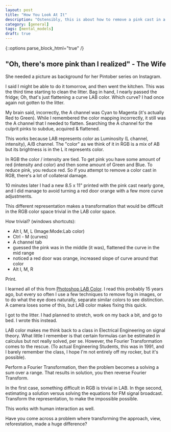 ```yaml
---
layout: post
title: "How You Look At It"
description: "Ostensibly, this is about how to remove a pink cast in a picture."
category: [general]
tags: [mental_models]
draft: true
---
```


{::options parse_block_html="true" /}
## "Oh, there's more pink than I realized" - The Wife

She needed a picture as background for her Pintober series on Instagram.

I said I might be able to do it tomorrow, and then went the kitchen. This was the third
time starting to clean the litter. Bag in hand, I nearly passed the fridge;
Oh, that's just flattening a curve LAB color. Which curve? I had once again not
gotten to the litter.

My brain said, incorrectly, the A channel was Cyan to Magenta (it's actually Red to Green). 
While I remembered the color mapping incorrectly, it still was the A channel that I needed
to flatten. Searching the A channel for the culprit pinks to subdue, acquired & flattened.

This works because LAB represents color as Luminosity (L channel, intensity), A/B channel. 
The "color" as we think of it in RGB is a mix of AB but its brightness is in the L 
it represents color. 

In RGB the color / intensity are tied. To get pink you have some amount of red 
(intensity and color) and then some amount of Green and Blue. To reduce pink, you
reduce red. So if you attempt to remove a color cast in RGB, there's a lot of 
collateral damage.

10 minutes later I had a new 8.5 x 11" printed with the pink cast nearly gone, and I did
manage to avoid turning a red door orange with a few more curve adjustments.

This different representation makes a transformation that would be difficult in the 
RGB color space trivial in the LAB color space. 

How trivial? (windows shortcuts):
* Alt I, M, L (Image:Mode:Lab color)
* Ctrl - M (curves)
* A channel tab
* guessed the pink was in the middle (it was), flattened the curve in the mid range
* noticed a red door was orange, increased slope of curve around that color
* Alt I, M, R

Print.

I learned all of this from [Photoshop LAB Color](https://www.amazon.com/Photoshop-LAB-Color-Adventures-Colorspace/dp/0321356780).
I read this probably 15 years ago, but every so often I use a few techniques to remove
fog in images, or to do what the eye does naturally, separate similar colors to see
distinction. A camera loses some of this, but LAB color makes fixing this quick.

I got to the litter. I had planned to stretch, work on my back a bit, and go to bed.
I wrote this instead.

LAB color makes me think back to a class in Electrical Engineering on signal theory.
What little I remember is that certain formulas can be estimated in calculus but
not really solved, per se. However, the Fourier Transformation comes to the rescue.
(To actual Engineering Students, this was in 1991, and I barely remember the class,
I hope I'm not entirely off my rocker, but it's possible).

Perform a Fourier Transformation, then the problem becomes a solving a sum over a range.
That results in solution, you then reverse Fourier Transform.

In the first case, something difficult in RGB is trivial in LAB. In thge second,
estimating a solution versus solving the equations for FM signal broadcast. 
Transform the representation, to make the impossible possible. 

This works with human interaction as well.

Have you come across a problem where transforming the approach, view, reforestation,
made a huge difference?

